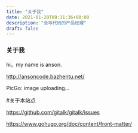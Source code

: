 ```yaml
---
title: "关于我"
date: 2021-01-20T09:31:36+08:00
description: "会写代码的产品经理"
draft: false
---
```


### 关于我
hi，my name is anson.

http://ansoncode.bazhentu.net/


PicGo: image uploading...



#关于本站点

https://github.com/gitalk/gitalk/issues


https://www.gohugo.org/doc/content/front-matter/